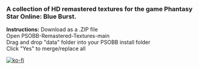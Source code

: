### A collection of HD remastered textures for the game Phantasy Star Online: Blue Burst.

**Instructions:** Download as a .ZIP file\
Open PSOBB-Remastered-Textures-main\
Drag and drop "data" folder into your PSOBB install folder\
Click "Yes" to merge/replace all

[![ko-fi](https://ko-fi.com/img/githubbutton_sm.svg)](https://ko-fi.com/A0A81HGIKN)
